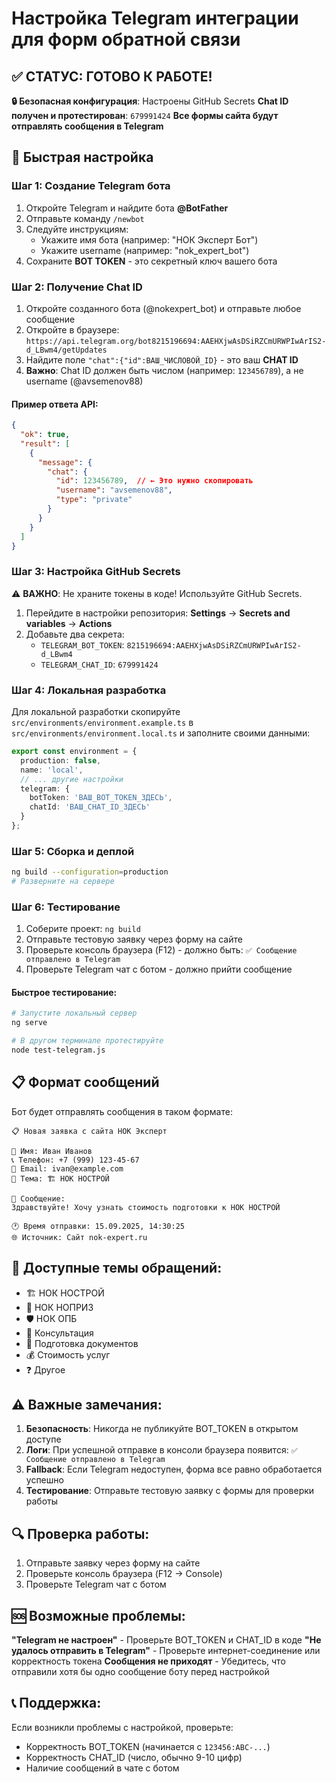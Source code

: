 # Настройка Telegram интеграции для форм обратной связи

## ✅ СТАТУС: ГОТОВО К РАБОТЕ!
**🔒 Безопасная конфигурация**: Настроены GitHub Secrets
**Chat ID получен и протестирован**: `679991424`
**Все формы сайта будут отправлять сообщения в Telegram**

## 🚀 Быстрая настройка

### Шаг 1: Создание Telegram бота
1. Откройте Telegram и найдите бота **@BotFather**
2. Отправьте команду `/newbot`
3. Следуйте инструкциям:
   - Укажите имя бота (например: "НОК Эксперт Бот")
   - Укажите username (например: "nok_expert_bot")
4. Сохраните **BOT TOKEN** - это секретный ключ вашего бота

### Шаг 2: Получение Chat ID
1. Откройте созданного бота (@nokexpert_bot) и отправьте любое сообщение
2. Откройте в браузере: `https://api.telegram.org/bot8215196694:AAEHXjwAsDSiRZCmURWPIwArIS2-d_LBwm4/getUpdates`
3. Найдите поле `"chat":{"id":ВАШ_ЧИСЛОВОЙ_ID}` - это ваш **CHAT ID**
4. **Важно**: Chat ID должен быть числом (например: `123456789`), а не username (@avsemenov88)

#### Пример ответа API:
```json
{
  "ok": true,
  "result": [
    {
      "message": {
        "chat": {
          "id": 123456789,  // ← Это нужно скопировать
          "username": "avsemenov88",
          "type": "private"
        }
      }
    }
  ]
}
```

### Шаг 3: Настройка GitHub Secrets
⚠️ **ВАЖНО**: Не храните токены в коде! Используйте GitHub Secrets.

1. Перейдите в настройки репозитория: **Settings** → **Secrets and variables** → **Actions**
2. Добавьте два секрета:
   - `TELEGRAM_BOT_TOKEN`: `8215196694:AAEHXjwAsDSiRZCmURWPIwArIS2-d_LBwm4`
   - `TELEGRAM_CHAT_ID`: `679991424`

### Шаг 4: Локальная разработка
Для локальной разработки скопируйте `src/environments/environment.example.ts` в `src/environments/environment.local.ts` и заполните своими данными:

```typescript
export const environment = {
  production: false,
  name: 'local',
  // ... другие настройки
  telegram: {
    botToken: 'ВАШ_BOT_TOKEN_ЗДЕСЬ',
    chatId: 'ВАШ_CHAT_ID_ЗДЕСЬ'
  }
};
```

### Шаг 5: Сборка и деплой
```bash
ng build --configuration=production
# Разверните на сервере
```

### Шаг 6: Тестирование
1. Соберите проект: `ng build`
2. Отправьте тестовую заявку через форму на сайте
3. Проверьте консоль браузера (F12) - должно быть: `✅ Сообщение отправлено в Telegram`
4. Проверьте Telegram чат с ботом - должно прийти сообщение

#### Быстрое тестирование:
```bash
# Запустите локальный сервер
ng serve

# В другом терминале протестируйте
node test-telegram.js
```


## 📋 Формат сообщений

Бот будет отправлять сообщения в таком формате:

```
📋 Новая заявка с сайта НОК Эксперт

👤 Имя: Иван Иванов
📞 Телефон: +7 (999) 123-45-67
📧 Email: ivan@example.com
🎯 Тема: 🏗️ НОК НОСТРОЙ

💬 Сообщение:
Здравствуйте! Хочу узнать стоимость подготовки к НОК НОСТРОЙ

🕐 Время отправки: 15.09.2025, 14:30:25
🌐 Источник: Сайт nok-expert.ru
```

## 🔧 Доступные темы обращений:
- 🏗️ НОК НОСТРОЙ
- 📐 НОК НОПРИЗ
- 🛡️ НОК ОПБ
- 💬 Консультация
- 📄 Подготовка документов
- 💰 Стоимость услуг
- ❓ Другое

## ⚠️ Важные замечания:

1. **Безопасность**: Никогда не публикуйте BOT_TOKEN в открытом доступе
2. **Логи**: При успешной отправке в консоли браузера появится: `✅ Сообщение отправлено в Telegram`
3. **Fallback**: Если Telegram недоступен, форма все равно обработается успешно
4. **Тестирование**: Отправьте тестовую заявку с формы для проверки работы

## 🔍 Проверка работы:

1. Отправьте заявку через форму на сайте
2. Проверьте консоль браузера (F12 → Console)
3. Проверьте Telegram чат с ботом

## 🆘 Возможные проблемы:

**"Telegram не настроен"** - Проверьте BOT_TOKEN и CHAT_ID в коде
**"Не удалось отправить в Telegram"** - Проверьте интернет-соединение или корректность токена
**Сообщения не приходят** - Убедитесь, что отправили хотя бы одно сообщение боту перед настройкой

## 📞 Поддержка:

Если возникли проблемы с настройкой, проверьте:
- Корректность BOT_TOKEN (начинается с `123456:ABC-...`)
- Корректность CHAT_ID (число, обычно 9-10 цифр)
- Наличие сообщений в чате с ботом
